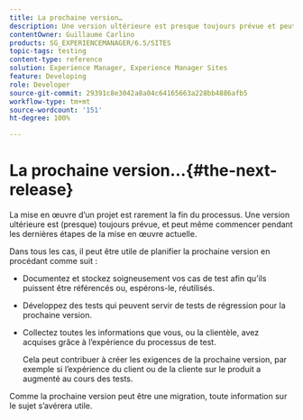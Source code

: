 ```yaml
---
title: La prochaine version…
description: Une version ultérieure est presque toujours prévue et peut même commencer pendant les dernières étapes de la mise en œuvre actuelle.
contentOwner: Guillaume Carlino
products: SG_EXPERIENCEMANAGER/6.5/SITES
topic-tags: testing
content-type: reference
solution: Experience Manager, Experience Manager Sites
feature: Developing
role: Developer
source-git-commit: 29391c8e3042a8a04c64165663a228bb4886afb5
workflow-type: tm+mt
source-wordcount: '151'
ht-degree: 100%

---
```


# La prochaine version…{#the-next-release}

La mise en œuvre d’un projet est rarement la fin du processus. Une version ultérieure est (presque) toujours prévue, et peut même commencer pendant les dernières étapes de la mise en œuvre actuelle.

Dans tous les cas, il peut être utile de planifier la prochaine version en procédant comme suit :

* Documentez et stockez soigneusement vos cas de test afin qu’ils puissent être référencés ou, espérons-le, réutilisés.
* Développez des tests qui peuvent servir de tests de régression pour la prochaine version.
* Collectez toutes les informations que vous, ou la clientèle, avez acquises grâce à l’expérience du processus de test.

  Cela peut contribuer à créer les exigences de la prochaine version, par exemple si l’expérience du client ou de la cliente sur le produit a augmenté au cours des tests.

Comme la prochaine version peut être une migration, toute information sur le sujet s’avérera utile.
